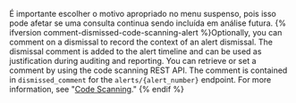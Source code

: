 É importante escolher o motivo apropriado no menu suspenso, pois isso pode afetar se uma consulta continua sendo incluída em análise futura.
{% ifversion comment-dismissed-code-scanning-alert %}Optionally, you can comment on a dismissal to record the context of an alert dismissal. The dismissal comment is added to the alert timeline and can be used as justification during auditing and reporting. You can retrieve or set a comment by using the code scanning REST API. The comment is contained in `dismissed_comment` for the `alerts/{alert_number}` endpoint. For more information, see "[Code Scanning](/rest/code-scanning#update-a-code-scanning-alert)."
{% endif %}

